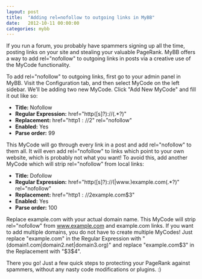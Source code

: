 ```yaml
---
layout: post
title:  "Adding rel=nofollow to outgoing links in MyBB"
date:   2012-10-11 00:00:00
categories: mybb
---
```


 If you run a forum, you probably have spammers signing up all the time, posting links on your site and stealing your valuable PageRank. MyBB offers a way to add rel="nofollow" to outgoing links in posts via a creative use of the MyCode functionality.

To add rel="nofollow" to outgoing links, first go to your admin panel in MyBB. Visit the Configuration tab, and then select MyCode on the left sidebar. We'll be adding two new MyCode. Click "Add New MyCode" and fill it out like so:

* **Title:** Nofollow
* **Regular Expression:** href="http([s]?)://(.\*?)"
* **Replacement:** href="http$1://$2" rel="nofollow"
* **Enabled:** Yes
* **Parse order:** 99

This MyCode will go through every link in a post and add rel="nofollow" to them all. It will even add rel="nofollow" to links which point to your own website, which is probably not what you want! To avoid this, add another MyCode which will strip rel="nofollow" from local links:

* **Title:** Dofollow
* **Regular Expression:** href="http([s]?)://(|www\.)example.com(.\*?)" rel="nofollow"
* **Replacement:** href="http$1://$2example.com$3"
* **Enabled:** Yes
* **Parse order:** 100

Replace example.com with your actual domain name. This MyCode will strip rel="nofollow" from www.example.com and example.com links. If you want to add multiple domains, you do not have to create multiple MyCodes! Just replace "example.com" in the Regular Expression with "(domain1.com|domain2.net|domain3.org)" and replace "example.com$3" in the Replacement with "$3$4".

There you go! Just a few quick steps to protecting your PageRank against spammers, without any nasty code modifications or plugins. :)